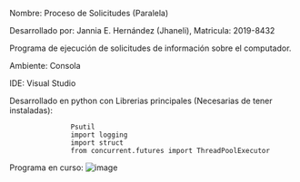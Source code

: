 Nombre: Proceso de Solicitudes (Paralela)

Desarrollado por: Jannia E. Hernández (Jhaneli), Matricula: 2019-8432

Programa de ejecución de solicitudes de información sobre el computador.

Ambiente: Consola

IDE: Visual Studio

Desarrollado en python con Librerias principales (Necesarias de tener instaladas):

                   Psutil
                   import logging
                   import struct
                   from concurrent.futures import ThreadPoolExecutor
                
                   

Programa en curso: 
![image](https://user-images.githubusercontent.com/100322935/202384866-aa3bfb37-752a-4e99-95bb-8aa06dff87e1.png)

